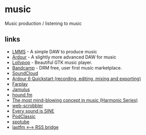 # music

Music production / listening to music

## links

- [LMMS](https://lmms.io/) - A simple DAW to produce music
- [Ardour](https://ardour.org/) - A slightly more advanced DAW for music
- [Lollypop](https://wiki.gnome.org/Apps/Lollypop) - Beautiful GTK music player.
- [Bandcamp](https://bandcamp.com/polarhive) - DRM free, user first music marketplace.
- [SoundCloud](https://soundcloud.com/)
- [Ardour 6 Quickstart (recording, editing, mixing and exporting)](https://odysee.com/@unfa:7/ardour-6-quickstart-recording-editing:0)
- [Farplay](https://farplay.io/)
- [Jamulus](https://jamulus.io/)
- [hound.fm](https://hound.fm)
- [The most mind-blowing concept in music (Harmonic Series)](https://piped.kavin.rocks/watch?v=Wx_kugSemfY)
- [web-scrobbler](https://web-scrobbler.com/)
- [Every sound is SINE](https://piped.kavin.rocks/watch?v=UrBZsUBibtk)
- [PodClassic](https://github.com/0x1317bf7/PodClassic/)
- [spotube](https://www.f-droid.org/en/packages/oss.krtirtho.spotube/)
- [lastfm <--> RSS bridge](https://github.com/xiffy/lfm)

